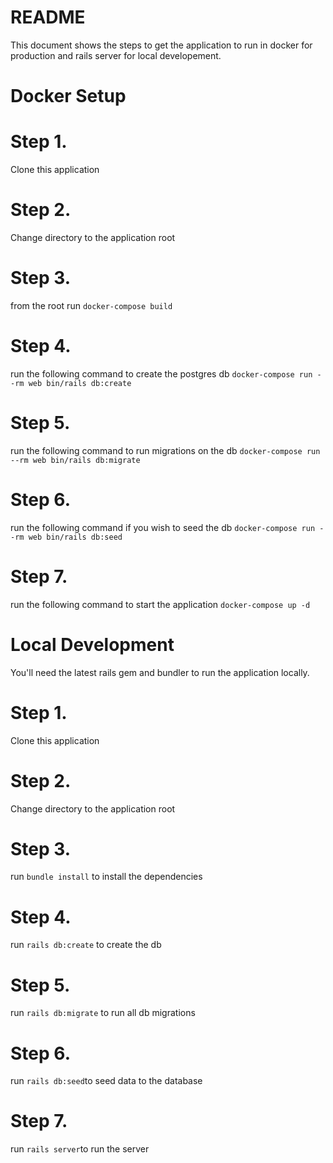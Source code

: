 # README

This document shows the steps to get the application to run in docker for production and rails server for local developement. 

# Docker Setup 
# Step 1.

Clone this application 

# Step 2. 

Change directory to the application root 

# Step 3.

from the root run `docker-compose build`

# Step 4. 

run the following command to create the postgres db  `docker-compose run --rm web bin/rails db:create`

# Step 5. 

run the following command to run migrations on the db `docker-compose run --rm web bin/rails db:migrate`

# Step 6. 

run the following command if you wish to seed the db `docker-compose run --rm web bin/rails db:seed`

# Step 7. 

run the following command to start the application `docker-compose up -d`

# Local Development 

You'll need the latest rails gem and bundler to run the application locally. 

# Step 1. 

Clone this application 

# Step 2.

Change directory to the application root 

# Step 3. 

run `bundle install` to install the dependencies 

# Step 4. 

run `rails db:create` to create the db

# Step 5. 

run `rails db:migrate` to run all db migrations 

# Step 6. 

run `rails db:seed`to seed data to the database 

# Step 7. 

run `rails server`to run the server 


